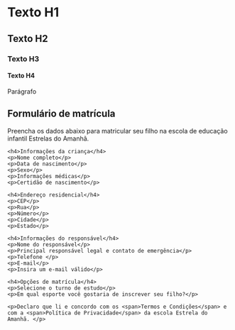 <h1>Texto H1</h1>
  <h2>Texto H2</h2>
  <h3>Texto H3</h3>
  <h4>Texto H4</h4>
  <p>Parágrafo</p>
  <form>
    <h2>Formulário de matrícula</h2>
    <p>Preencha os dados abaixo para matricular seu filho na escola de educação infantil Estrelas do Amanhã.</p>
    
    <h4>Informações da criança</h4>
    <p>Nome completo</p>
    <p>Data de nascimento</p>
    <p>Sexo</p>
    <p>Informações médicas</p>
    <p>Certidão de nascimento</p>

    <h4>Endereço residencial</h4>
    <p>CEP</p>
    <p>Rua</p>
    <p>Número</p>
    <p>Cidade</p>
    <p>Estado</p>

    <h4>Informações do responsável</h4>
    <p>Nome do responsável</p>
    <p>Principal responsável legal e contato de emergência</p>
    <p>Telefone </p>
    <p>E-mail</p>
    <p>Insira um e-mail válido</p>

    <h4>Opções de matrícula</h4>
    <p>Selecione o turno de estudo</p>
    <p>Em qual esporte você gostaria de inscrever seu filho?</p>

    <p>Declaro que li e concordo com os <span>Termos e Condições</span> e com a <span>Política de Privacidade</span> da escola Estrela do Amanhã. </p>





  
  
  
  </form>
